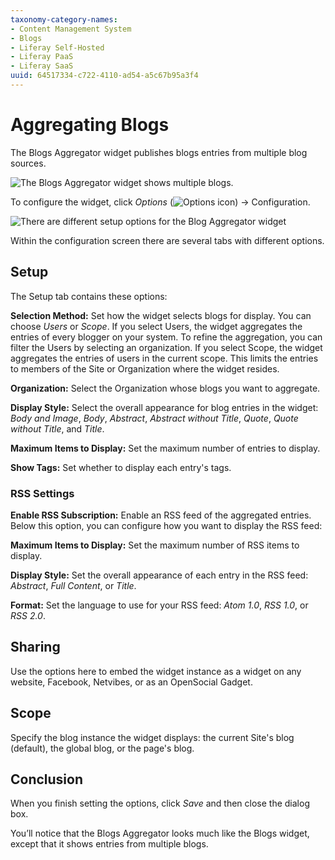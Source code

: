 ```yaml
---
taxonomy-category-names:
- Content Management System
- Blogs
- Liferay Self-Hosted
- Liferay PaaS
- Liferay SaaS
uuid: 64517334-c722-4110-ad54-a5c67b95a3f4
---
```

# Aggregating Blogs

The Blogs Aggregator widget publishes blogs entries from multiple blog sources. 

![The Blogs Aggregator widget shows multiple blogs.](aggregating-blogs/images/03.png)

To configure the widget, click _Options_ (![Options icon](../../images/icon-app-options.png)) &rarr; Configuration.

![There are different setup options for the Blog Aggregator widget](aggregating-blogs/images/02.png)

Within the configuration screen there are several tabs with different options.

## Setup

The Setup tab contains these options:

**Selection Method:** Set how the widget selects blogs for display. You can choose *Users* or *Scope*. If you select Users, the widget aggregates the entries of every blogger on your system. To refine the aggregation, you can filter the Users by selecting an organization. If you select Scope, the widget aggregates the entries of users in the current scope. This limits the entries to members of the Site or Organization where the widget resides.

**Organization:** Select the Organization whose blogs you want to aggregate.

**Display Style:** Select the overall appearance for blog entries in the widget: *Body and Image*, *Body*, *Abstract*, *Abstract without Title*, *Quote*, *Quote without Title*, and *Title*.

**Maximum Items to Display:** Set the maximum number of entries to display.

**Show Tags:** Set whether to display each entry's tags.

### RSS Settings

**Enable RSS Subscription:** Enable an RSS feed of the aggregated entries. Below this option, you can configure how you want to display the RSS feed:

**Maximum Items to Display:** Set the maximum number of RSS items to display.  

**Display Style:** Set the overall appearance of each entry in the RSS feed: *Abstract*, *Full Content*, or *Title*.  

**Format:** Set the language to use for your RSS feed: *Atom 1.0*, *RSS 1.0*, or *RSS 2.0*.  

## Sharing

Use the options here to embed the widget instance as a widget on any website, Facebook, Netvibes, or as an OpenSocial Gadget.

## Scope

Specify the blog instance the widget displays: the current Site's blog (default), the global blog, or the page's blog. 

## Conclusion

When you finish setting the options, click *Save* and then close the dialog box. 

You’ll notice that the Blogs Aggregator looks much like the Blogs widget, except that it shows entries from multiple blogs.
